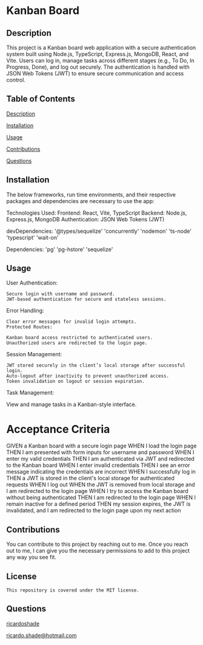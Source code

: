 # Kanban Board

 ## Description
  This project is a Kanban board web application with a secure authentication system built using Node.js, TypeScript, Express.js, MongoDB, React, and Vite. Users can log in, manage tasks across different stages (e.g., To Do, In Progress, Done), and log out securely. The authentication is handled with JSON Web Tokens (JWT) to ensure secure communication and access control.

  ## Table of Contents 

  [Description](#description)

  [Installation](#installation)

  [Usage](#usage)

  [Contributions](#contributions)

  [Questions](#questions)

  ## Installation
  The below frameworks, run time environments, and their respective packages and dependencies are necessary to use the app:

  Technologies Used:
  Frontend: React, Vite, TypeScript
  Backend: Node.js, Express.js, MongoDB
  Authentication: JSON Web Tokens (JWT)

  devDependencies:
  '@types/sequelize'
  'concurrently'
  'nodemon'
  'ts-node'
  'typescript'
  'wait-on'

  Dependencies:
  'pg'
  'pg-hstore'
  'sequelize'

  ## Usage
User Authentication:

    Secure login with username and password.
    JWT-based authentication for secure and stateless sessions.

Error Handling:

    Clear error messages for invalid login attempts.
    Protected Routes:

    Kanban board access restricted to authenticated users.
    Unauthorized users are redirected to the login page.

Session Management:

    JWT stored securely in the client’s local storage after successful login.
    Auto-logout after inactivity to prevent unauthorized access.
    Token invalidation on logout or session expiration.

Task Management:

View and manage tasks in a Kanban-style interface.  
  

# Acceptance Criteria

GIVEN a Kanban board with a secure login page
WHEN I load the login page
THEN I am presented with form inputs for username and password
WHEN I enter my valid credentials
THEN I am authenticated via JWT and redirected to the Kanban board
WHEN I enter invalid credentials
THEN I see an error message indicating the credentials are incorrect
WHEN I successfully log in
THEN a JWT is stored in the client's local storage for authenticated requests
WHEN I log out
WHEN the JWT is removed from local storage and I am redirected to the login page
WHEN I try to access the Kanban board without being authenticated
THEN I am redirected to the login page
WHEN I remain inactive for a defined period
THEN my session expires, the JWT is invalidated, and I am redirected to the login page upon my next action

  ## Contributions
  You can contribute to this project by reaching out to me. Once you reach out to me, I can give you the necessary permissions to add to this project any way you see fit.

  ## License 
    
    This repository is covered under the MIT license.

  ## Questions
  [ricardoshade](https://github.com/ricardoshade)

  ricardo.shade@hotmail.com
